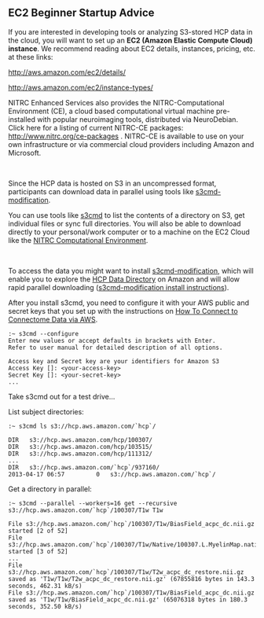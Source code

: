 ## EC2 Beginner Startup Advice

If you are interested in developing tools or analyzing S3-stored HCP data in the cloud, you will want to set up an **EC2 (Amazon Elastic Compute Cloud) instance**. We recommend reading about EC2 details, instances, pricing, etc. at these links:

<http://aws.amazon.com/ec2/details/>

<http://aws.amazon.com/ec2/instance-types/>

NITRC Enhanced Services also provides the NITRC-Computational Environment (CE), a cloud based computational virtual machine pre-installed with popular neuroimaging tools, distributed via NeuroDebian. Click here for a listing of current NITRC-CE packages: <http://www.nitrc.org/ce-packages> . NITRC-CE is available to use on your own infrastructure or via commercial cloud providers including Amazon and Microsoft. 

 

Since the HCP data is hosted on S3 in an uncompressed format, participants can download data in parallel using tools like [s3cmd-modification](https://github.com/pcorliss/s3cmd-modification).

You can use tools like [s3cmd](https://github.com/pcorliss/s3cmd-modification) to list the contents of a directory on S3, get individual files or sync full directories. You will also be able to download directly to your personal/work computer or to a machine on the EC2 Cloud like the [NITRC Computational Environment](https://aws.amazon.com/marketplace/pp/B00AW0MBLO).

 

To access the data you might want to install [s3cmd-modification](https://github.com/pcorliss/s3cmd-modification), which will enable you to explore the [HCP Data Directory](http://humanconnectome.org/documentation/S1200/HCP_S1200_Release_Appendix_III.pdf) on Amazon and will allow rapid parallel downloading ([s3cmd-modification install instructions](https://github.com/pcorliss/s3cmd-modification/blob/master/INSTALL)).

After you install s3cmd, you need to configure it with your AWS public and secret keys that you set up with the instructions on [How To Connect to Connectome Data via AWS](./How%20To%20Connect%20to%20Connectome%20Data%20via%20AWS.md).


```
:~ s3cmd --configure
Enter new values or accept defaults in brackets with Enter.
Refer to user manual for detailed description of all options.

Access key and Secret key are your identifiers for Amazon S3
Access Key []: <your-access-key>
Secret Key []: <your-secret-key>
... 

```
Take s3cmd out for a test drive…

List subject directories:


```
:~ s3cmd ls s3://hcp.aws.amazon.com/`hcp`/

DIR   s3://hcp.aws.amazon.com/hcp/100307/
DIR   s3://hcp.aws.amazon.com/hcp/103515/
DIR   s3://hcp.aws.amazon.com/hcp/111312/
...
DIR   s3://hcp.aws.amazon.com/`hcp`/937160/
2013-04-17 06:57         0   s3://hcp.aws.amazon.com/`hcp`/

```
Get a directory in parallel:


```
:~ s3cmd --parallel --workers=16 get --recursive s3://hcp.aws.amazon.com/`hcp`/100307/T1w T1w

File s3://hcp.aws.amazon.com/`hcp`/100307/T1w/BiasField_acpc_dc.nii.gz started [2 of 52]
File s3://hcp.aws.amazon.com/`hcp`/100307/T1w/Native/100307.L.MyelinMap.native.func.gii started [3 of 52]
...
File s3://hcp.aws.amazon.com/`hcp`/100307/T1w/T2w_acpc_dc_restore.nii.gz saved as 'T1w/T1w/T2w_acpc_dc_restore.nii.gz' (67855816 bytes in 143.3 seconds, 462.31 kB/s)
File s3://hcp.aws.amazon.com/`hcp`/100307/T1w/BiasField_acpc_dc.nii.gz saved as 'T1w/T1w/BiasField_acpc_dc.nii.gz' (65076318 bytes in 180.3 seconds, 352.50 kB/s)

```
 

